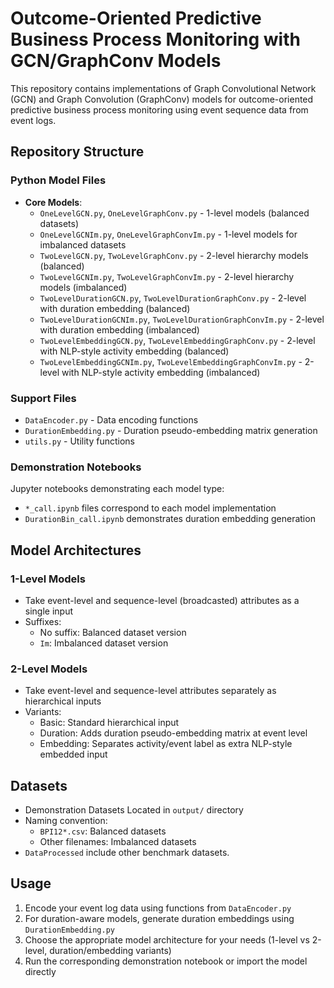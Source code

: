 # Outcome-Oriented Predictive Business Process Monitoring with GCN/GraphConv Models

This repository contains implementations of Graph Convolutional Network (GCN) and Graph Convolution (GraphConv) models for outcome-oriented predictive business process monitoring using event sequence data from event logs.

## Repository Structure

### Python Model Files
- **Core Models**:
  - `OneLevelGCN.py`, `OneLevelGraphConv.py` - 1-level models (balanced datasets)
  - `OneLevelGCNIm.py`, `OneLevelGraphConvIm.py` - 1-level models for imbalanced datasets
  - `TwoLevelGCN.py`, `TwoLevelGraphConv.py` - 2-level hierarchy models (balanced)
  - `TwoLevelGCNIm.py`, `TwoLevelGraphConvIm.py` - 2-level hierarchy models (imbalanced)
  - `TwoLevelDurationGCN.py`, `TwoLevelDurationGraphConv.py` - 2-level with duration embedding (balanced)
  - `TwoLevelDurationGCNIm.py`, `TwoLevelDurationGraphConvIm.py` - 2-level with duration embedding (imbalanced)
  - `TwoLevelEmbeddingGCN.py`, `TwoLevelEmbeddingGraphConv.py` - 2-level with NLP-style activity embedding (balanced)
  - `TwoLevelEmbeddingGCNIm.py`, `TwoLevelEmbeddingGraphConvIm.py` - 2-level with NLP-style activity embedding (imbalanced)

### Support Files
- `DataEncoder.py` - Data encoding functions
- `DurationEmbedding.py` - Duration pseudo-embedding matrix generation
- `utils.py` - Utility functions

### Demonstration Notebooks
Jupyter notebooks demonstrating each model type:
- `*_call.ipynb` files correspond to each model implementation
- `DurationBin_call.ipynb` demonstrates duration embedding generation

## Model Architectures

### 1-Level Models
- Take event-level and sequence-level (broadcasted) attributes as a single input
- Suffixes:
  - No suffix: Balanced dataset version
  - `Im`: Imbalanced dataset version

### 2-Level Models
- Take event-level and sequence-level attributes separately as hierarchical inputs
- Variants:
  - Basic: Standard hierarchical input
  - Duration: Adds duration pseudo-embedding matrix at event level
  - Embedding: Separates activity/event label as extra NLP-style embedded input

## Datasets
- Demonstration Datasets Located in `output/` directory
- Naming convention:
  - `BPI12*.csv`: Balanced datasets
  - Other filenames: Imbalanced datasets
- `DataProcessed` include other benchmark datasets.

## Usage
1. Encode your event log data using functions from `DataEncoder.py`
2. For duration-aware models, generate duration embeddings using `DurationEmbedding.py`
3. Choose the appropriate model architecture for your needs (1-level vs 2-level, duration/embedding variants)
4. Run the corresponding demonstration notebook or import the model directly

